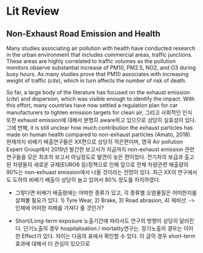 # Lit Review
## Non-Exhaust Road Emission and Health
Many studies associating air pollution with health have conducted research in the urban environment that includes commercial areas, traffic junctions. These areas are highly correlated to traffic volumes as the pollution monitors observe substantial increase of PM10, PM2.5, NO2, and O3 during busy hours. As many studies prove that PM10 associates with increasing weight of traffic (*cite*), which in turn affects the number of risk of death.


So far, a large body of the literature has focused on the exhaust emission (*cite*) and dispersion, which was visible enough to identify the impact. With this effort, many countries have now settled a regulation plan for car manufacturers to tighten emission targets for clean air, 그리고 사회적인 인식 또한 exhaust emission에 대해서 분명히 aware하고 있으므로 상당히 실효성이 있다. 그에 반해, it is still unclear how much contribution the exhaust particles has made on human health compared to non-exhaust particles (Amato, 2018). 현재까지 비배기 배출연구들은 XX편으로 상당히 적은편이며, 영국 Air pollution Expert Group에서 2019년 발간한 보고서가 지금까지 non-exhaust emission 관련연구들을 모은 최초의 보고서 아닐정도로 발견이 늦은 편이었다. 전기차의 보급과 출고된 차량들의 새로운 규제(EURO6 등)정책으로 인해 앞으로 전체 차량관련 배출량의 90%는 non-exhuast emission에서 나올 것이라는 전망이 있다. 최근 XX의 연구에서도 도하의 비배기 배출이 상당히 늘고 있어서 80% 정도를 차지하였다.


* 그렇다면 비배기 배출량에는 어떠한 종류가 있고, 각 종류별 오염물질은 어떠한지를 살펴볼 필요가 있다. 1) Tyre Wear, 2) Brake, 3) Road abrasion, 4) 재비산. -> 인체에 어떠한 피해를 가져다 줄 것인가?


* Short/Long-term exposure
노출기간에 따라서도 연구의 방향이 상당히 달라진다. 단기노출의 경우 hospitalisation / mortality연구는. 장기노출의 경우는 이러한 Effect가 있다. 차이는 다음의 표에서 확인할 수 있다. 이 글의 경우 short-term 효과에 대해서 더 관심이 있으므로 


